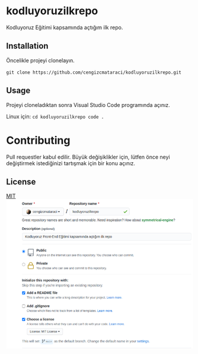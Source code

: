 # kodluyoruzilkrepo
Kodluyoruz Eğitimi kapsamında açtığım ilk repo.

## Installation
Öncelikle projeyi clonelayın.

`git clone https://github.com/cengizcmataraci/kodluyoruzilkrepo.git`

## Usage
Projeyi cloneladıktan sonra Visual Studio Code programında açınız.

Linux için:
`cd kodluyoruzilkrepo
code .
`

# Contributing
Pull requestler kabul edilir. Büyük değişiklikler için, lütfen önce neyi değiştirmek istediğinizi tartışmak için bir konu açınız.

## License
[ MIT ](https://choosealicense.com/licenses/mit/)
![](https://raw.githubusercontent.com/Kodluyoruz/taskforce/main/git/odev1/figures/github.png)
